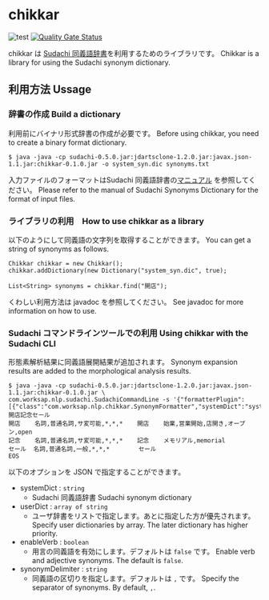 # chikkar

![test](https://github.com/WorksApplications/chikkar/workflows/test/badge.svg)
[![Quality Gate Status](https://sonarcloud.io/api/project_badges/measure?project=WorksApplications_chikkar&metric=alert_status)](https://sonarcloud.io/dashboard?id=WorksApplications_chikkar)

chikkar は [Sudachi 同義語辞書](https://github.com/WorksApplications/SudachiDict/)を利用するためのライブラリです。
Chikkar is a library for using the Sudachi synonym dictionary.

## 利用方法 Ussage

### 辞書の作成 Build a dictionary

利用前にバイナリ形式辞書の作成が必要です。
Before using chikkar, you need to create a binary format dictionary.

```
$ java -java -cp sudachi-0.5.0.jar:jdartsclone-1.2.0.jar:javax.json-1.1.jar:chikkar-0.1.0.jar -o system_syn.dic synonyms.txt
```

入力ファイルのフォーマットはSudachi 同義語辞書の[マニュアル](https://github.com/WorksApplications/SudachiDict/blob/develop/docs/synonyms.md) を参照してください。
Please refer to the manual of Sudachi Synonyms Dictionary for the format of input files.

### ライブラリの利用　How to use chikkar as a library

以下のようにして同義語の文字列を取得することができます。
You can get a string of synonyms as follows.

```
Chikkar chikkar = new Chikkar();
chikkar.addDictionary(new Dictionary("system_syn.dic", true);

List<String> synonyms = chikkar.find("開店");
```

くわしい利用方法は javadoc を参照してください。
See javadoc for more information on how to use.

### Sudachi コマンドラインツールでの利用 Using chikkar with the Sudachi CLI

形態素解析結果に同義語展開結果が追加されます。
Synonym expansion results are added to the morphological analysis results.

```
$ java -java -cp sudachi-0.5.0.jar:jdartsclone-1.2.0.jar:javax.json-1.1.jar:chikkar-0.1.0.jar \
com.worksap.nlp.sudachi.SudachiCommandLine -s '{"formatterPlugin":[{"class":"com.worksap.nlp.chikkar.SynonymFormatter","systemDict":"system_syn.dic"}]}'
開店記念セール
開店    名詞,普通名詞,サ変可能,*,*,*    開店    始業,営業開始,店開き,オープン,open
記念    名詞,普通名詞,サ変可能,*,*,*    記念    メモリアル,memorial
セール  名詞,普通名詞,一般,*,*,*        セール
EOS
```

以下のオプションを JSON で指定することができます。

- systemDict : `string`
    - Sudachi 同義語辞書 Sudachi synonym dictionary
- userDict : `array of string`
    - ユーザ辞書をリストで指定します。あとに指定した方が優先されます。 Specify user dictionaries by array. The later dictionary has higher priority.
- enableVerb : `boolean`
    - 用言の同義語を有効にします。デフォルトは `false` です。 Enable verb and adjective synonyms. The default is `false`.
- synonymDelimiter : `string`
    - 同義語の区切りを指定します。デフォルトは `,` です。 Specify the separator of synonyms. By default, `,`.
